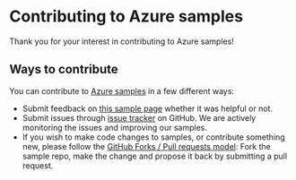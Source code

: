 # Contributing to Azure samples

Thank you for your interest in contributing to Azure samples!

## Ways to contribute

You can contribute to [Azure samples](https://github.com/Azure-Samples/app-service-dotnet-configure-deployment-sources-for-web-apps-on-linux) in a few different ways:

- Submit feedback on [this sample page](https://azure.microsoft.com/documentation/samples/app-service-dotnet-configure-deployment-sources-for-web-apps-on-linux/) whether it was helpful or not.  
- Submit issues through [issue tracker](https://github.com/Azure-Samples/app-service-dotnet-configure-deployment-sources-for-web-apps-on-linux/issues) on GitHub. We are actively monitoring the issues and improving our samples.
- If you wish to make code changes to samples, or contribute something new, please follow the [GitHub Forks / Pull requests model](https://help.github.com/articles/fork-a-repo/): Fork the sample repo, make the change and propose it back by submitting a pull request.